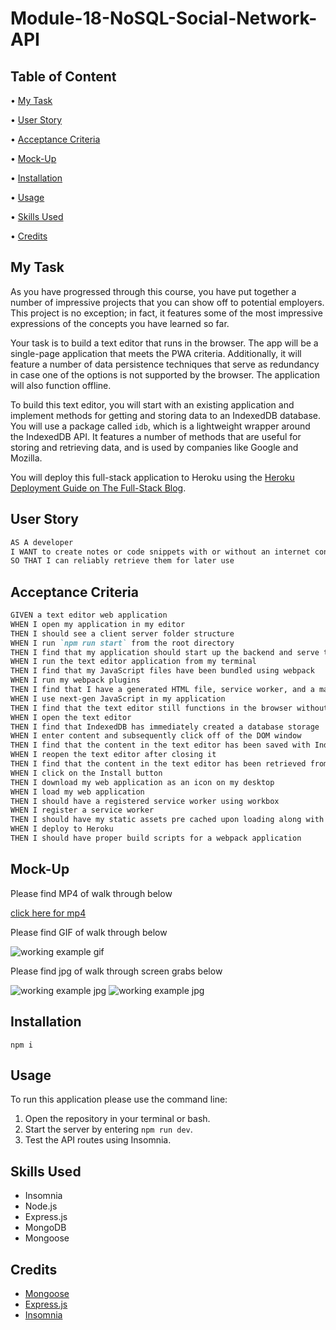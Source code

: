 # Module-18-NoSQL-Social-Network-API

## Table of Content

• [My Task](#my-task)

• [User Story](#user-story)

• [Acceptance Criteria](#acceptance-criteria)

• [Mock-Up](#mock-up)

• [Installation](#installation)

• [Usage](#usage)

• [Skills Used](#skills-used)

• [Credits](#credits)

## My Task

As you have progressed through this course, you have put together a number of impressive projects that you can show off to potential employers. This project is no exception; in fact, it features some of the most impressive expressions of the concepts you have learned so far.

Your task is to build a text editor that runs in the browser. The app will be a single-page application that meets the PWA criteria. Additionally, it will feature a number of data persistence techniques that serve as redundancy in case one of the options is not supported by the browser. The application will also function offline.

To build this text editor, you will start with an existing application and implement methods for getting and storing data to an IndexedDB database. You will use a package called `idb`, which is a lightweight wrapper around the IndexedDB API. It features a number of methods that are useful for storing and retrieving data, and is used by companies like Google and Mozilla.

You will deploy this full-stack application to Heroku using the [Heroku Deployment Guide on The Full-Stack Blog](https://coding-boot-camp.github.io/full-stack/heroku/heroku-deployment-guide).

## User Story

```md
AS A developer
I WANT to create notes or code snippets with or without an internet connection
SO THAT I can reliably retrieve them for later use
```

## Acceptance Criteria

```md
GIVEN a text editor web application
WHEN I open my application in my editor
THEN I should see a client server folder structure
WHEN I run `npm run start` from the root directory
THEN I find that my application should start up the backend and serve the client
WHEN I run the text editor application from my terminal
THEN I find that my JavaScript files have been bundled using webpack
WHEN I run my webpack plugins
THEN I find that I have a generated HTML file, service worker, and a manifest file
WHEN I use next-gen JavaScript in my application
THEN I find that the text editor still functions in the browser without errors
WHEN I open the text editor
THEN I find that IndexedDB has immediately created a database storage
WHEN I enter content and subsequently click off of the DOM window
THEN I find that the content in the text editor has been saved with IndexedDB
WHEN I reopen the text editor after closing it
THEN I find that the content in the text editor has been retrieved from our IndexedDB
WHEN I click on the Install button
THEN I download my web application as an icon on my desktop
WHEN I load my web application
THEN I should have a registered service worker using workbox
WHEN I register a service worker
THEN I should have my static assets pre cached upon loading along with subsequent pages and static assets
WHEN I deploy to Heroku
THEN I should have proper build scripts for a webpack application
```

## Mock-Up

Please find MP4 of walk through below

[click here for mp4](https://drive.google.com/file/d/1KA5Wj4F7cwlW_VYTYLd45rqNyXwcyxiX/view)

Please find GIF of walk through below

![working example gif](./Assets/Module-18-NoSQL-Social-Network-API.gif)

Please find jpg of walk through screen grabs below

![working example jpg](./Assets/add-user-insomnia.png)
![working example jpg](./Assets/all-users-insomnia.png)

## Installation

```
npm i
```

## Usage

To run this application please use the command line:

1. Open the repository in your terminal or bash.
2. Start the server by entering `npm run dev`.
3. Test the API routes using Insomnia.

## Skills Used

- Insomnia
- Node.js
- Express.js
- MongoDB
- Mongoose

## Credits

- [Mongoose](https://www.npmjs.com/package/mongoose)
- [Express.js](https://www.npmjs.com/package/express)
- [Insomnia](https://insomnia.rest/download)
